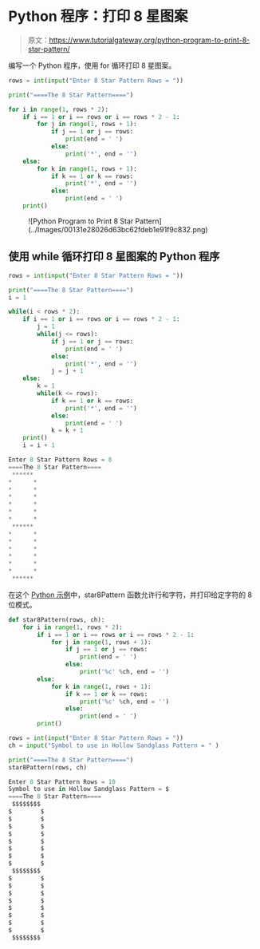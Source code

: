 # Python 程序：打印 8 星图案

> 原文：<https://www.tutorialgateway.org/python-program-to-print-8-star-pattern/>

编写一个 Python 程序，使用 for 循环打印 8 星图案。

```py
rows = int(input("Enter 8 Star Pattern Rows = "))

print("====The 8 Star Pattern====")

for i in range(1, rows * 2):
    if i == 1 or i == rows or i == rows * 2 - 1:
        for j in range(1, rows + 1):
            if j == 1 or j == rows:
                print(end = ' ')
            else:
                print('*', end = '')
    else:
        for k in range(1, rows + 1):
            if k == 1 or k == rows:
                print('*', end = '')
            else:
                print(end = ' ')
    print()

```

<figure class="wp-block-image size-large">![Python Program to Print 8 Star Pattern](../Images/00131e28026d63bc62fdeb1e91f9c832.png)</figure>

## 使用 while 循环打印 8 星图案的 Python 程序

```py
rows = int(input("Enter 8 Star Pattern Rows = "))

print("====The 8 Star Pattern====")
i = 1

while(i < rows * 2):
    if i == 1 or i == rows or i == rows * 2 - 1:
        j = 1
        while(j <= rows):
            if j == 1 or j == rows:
                print(end = ' ')
            else:
                print('*', end = '')
            j = j + 1
    else:
        k = 1
        while(k <= rows):
            if k == 1 or k == rows:
                print('*', end = '')
            else:
                print(end = ' ')
            k = k + 1
    print()
    i = i + 1
```

```py
Enter 8 Star Pattern Rows = 8
====The 8 Star Pattern====
 ****** 
*      *
*      *
*      *
*      *
*      *
*      *
 ****** 
*      *
*      *
*      *
*      *
*      *
*      *
 ****** 
```

在这个 [Python 示例](https://www.tutorialgateway.org/python-programming-examples/)中，star8Pattern 函数允许行和字符，并打印给定字符的 8 位模式。

```py
def star8Pattern(rows, ch):
    for i in range(1, rows * 2):
        if i == 1 or i == rows or i == rows * 2 - 1:
            for j in range(1, rows + 1):
                if j == 1 or j == rows:
                    print(end = ' ')
                else:
                    print('%c' %ch, end = '')
        else:
            for k in range(1, rows + 1):
                if k == 1 or k == rows:
                    print('%c' %ch, end = '')
                else:
                    print(end = ' ')
        print()

rows = int(input("Enter 8 Star Pattern Rows = "))
ch = input("Symbol to use in Hollow Sandglass Pattern = " )

print("====The 8 Star Pattern====")
star8Pattern(rows, ch)
```

```py
Enter 8 Star Pattern Rows = 10
Symbol to use in Hollow Sandglass Pattern = $
====The 8 Star Pattern====
 $$$$$$$$ 
$        $
$        $
$        $
$        $
$        $
$        $
$        $
$        $
 $$$$$$$$ 
$        $
$        $
$        $
$        $
$        $
$        $
$        $
$        $
 $$$$$$$$
```